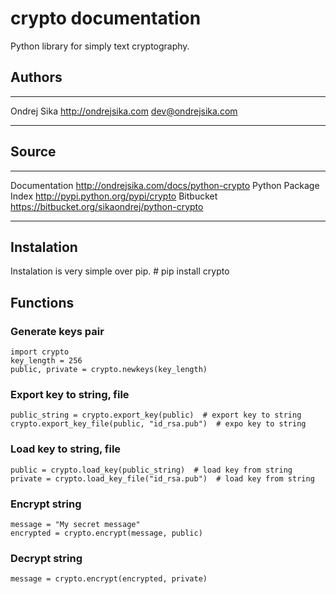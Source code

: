 crypto documentation
====================

Python library for simply text cryptography.

Authors
-------

 ------------- ---------------------------- ---------------------
  Ondrej Sika   <http://ondrejsika.com>   dev@ondrejsika.com 
 ------------- ---------------------------- ---------------------

Source
------

 ------------------------ -----------------------------------------------------
  Documentation            <http://ondrejsika.com/docs/python-crypto>
  Python Package Index     <http://pypi.python.org/pypi/crypto>
  Bitbucket                <https://bitbucket.org/sikaondrej/python-crypto>
 ------------------------ -----------------------------------------------------

Instalation
-----------

Instalation is very simple over pip.
    # pip install crypto

Functions
---------

### Generate keys pair
    import crypto
    key_length = 256
    public, private = crypto.newkeys(key_length)

### Export key to string, file
    public_string = crypto.export_key(public)  # export key to string
    crypto.export_key_file(public, "id_rsa.pub")  # expo key to string

### Load key to string, file
    public = crypto.load_key(public_string)  # load key from string
    private = crypto.load_key_file("id_rsa.pub")  # load key from string

### Encrypt string
    message = "My secret message"
    encrypted = crypto.encrypt(message, public)

### Decrypt string
    message = crypto.encrypt(encrypted, private)
